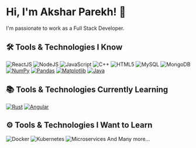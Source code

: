 # Hi, I'm Akshar Parekh! 👋

I'm passionate to work as a Full Stack Developer.

## 🛠 Tools & Technologies I Know
![ReactJS](https://img.shields.io/badge/react-%2320232a.svg?style=for-the-badge&logo=react&logoColor=%2361DAFB)
![NodeJS](https://img.shields.io/badge/Node%20js-339933?style=for-the-badge&logo=nodedotjs&logoColor=white)
![JavaScript](https://img.shields.io/badge/javascript-%23323330.svg?style=for-the-badge&logo=javascript&logoColor=%23F7DF1E)
![C++](https://img.shields.io/badge/c++-%2300599C.svg?style=for-the-badge&logo=c%2B%2B&logoColor=white)
![HTML5](https://img.shields.io/badge/html5-%23E34F26.svg?style=for-the-badge&logo=html5&logoColor=white)
![MySQL](https://img.shields.io/badge/mysql-%2300f.svg?style=for-the-badge&logo=mysql&logoColor=white)
![MongoDB](https://img.shields.io/badge/MongoDB-4EA94B?style=for-the-badge&logo=mongodb&logoColor=white)
[![NumPy](https://img.shields.io/badge/NumPy-4DABCF?logo=numpy&logoColor=fff)](#)
[![Pandas](https://img.shields.io/badge/Pandas-150458?logo=pandas&logoColor=fff)](#)
[![Matplotlib](https://custom-icon-badges.demolab.com/badge/Matplotlib-71D291?logo=matplotlib&logoColor=fff)](#)
[![Java](https://img.shields.io/badge/Java-%23ED8B00.svg?logo=openjdk&logoColor=white)](#)

## 📚 Tools & Technologies Currently Learning
[![Rust](https://img.shields.io/badge/Rust-%23000000.svg?e&logo=rust&logoColor=white)](#)
[![Angular](https://img.shields.io/badge/Angular-%23DD0031.svg?logo=angular&logoColor=white)](#)


## ⚙ Tools & Technologies I Want to Learn
![Docker](https://img.shields.io/badge/Docker-2CA5E0?style=for-the-badge&logo=docker&logoColor=white)
![Kubernetes](https://img.shields.io/badge/kubernetes-326ce5.svg?&style=for-the-badge&logo=kubernetes&logoColor=white)
![Microservices](https://img.shields.io/badge/microservices-%236DB33F.svg?style=for-the-badge&logo=spring&logoColor=white)
And Many more...

